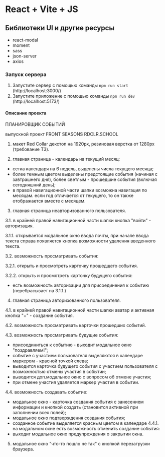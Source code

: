 # React + Vite + JS  

## Библиотеки UI и другие ресурсы  
- react-modal  
- moment 
- sass
- json-server
- axios

### Запуск сервера

1. Запустите сервер с помощью команды `npm run start` (http://localhost:3000/)
2. Запустите приложение с помощью команды `npm run dev` (http://localhost:5173/)    


#### Описание проекта

ПЛАНИРОВЩИК СОБЫТИЙ  

выпускной проект FRONT SEASONS RDCLR.SCHOOL  

1. макет Red Collar декстоп на 1920px, резиновая верстка от 1280px (требование ТЗ).  

2. главная страница - календарь на текущий месяц:
- сетка календаря на 6 недель, выделены числа текущего месяца;
- более темным цветом выделены предстоящие события (начиная с завтрашнего дня), более светлым - прошедшие события (включая сегодняшний день);
- в правой навигационной части шапки возможна навигация по месяцам. если год отличается от текущего, то он также отображается вместе с месяцем.    


3. главная страница неавторизованного пользователя.  

3.1. в крайней правой навигационной части шапки кнопка "войти" - авторизация.   

3.1.1. открывается модальное окно ввода почты, при начале ввода текста справа появляется кнопка возможности удаления введенного текста.

3.2. возможность просматривать события:  

3.2.1. открыть и просмотреть карточку прошедщего события.  

3.2.2. открыть и просмотреть карточку будущего события:
- есть возможность авторизации для присоединения к событию (перебрасывает на 3.1.1.)    

4. главная страница авторизованного пользователя.  

4.1. в крайней правой навигационной части шапки аватар и активная кнопка "+" - создание события.  

4.2. возможность просматривать карточки прошедших событий.  

4.3. возможность просматривать будущие события:
- присоединиться к событию - выходит модальное окно "поздравляем!";
- событие с участием пользователя выделяются в календаре маркером - красной точкой слева;
- выводится карточка будущего события с участием пользователя с возможностью отмены участия в событии;
- выводится доп.модальное окно с вопросом об отмене участия;
- при отмене участия удаляется маркер участия в событии.  

4.4. возможность создавать событие:
- модальное окно - карточка создания события с занесением информации и кнопкой создать (становится активной при заполнении всех полей);
- модальное окно подтверждения создания события;
- созданное событие выделяется красным цветом в календаре
4.4.1. на модальном окне есть возможность отменить создание события:
- выходит модальное окно предупреждения о закрытии окна.  


5. модальное окно "что-то пошло не так" с кнопкой перезагрузки браузера.



